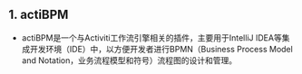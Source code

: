 ## 1. actiBPM
 - actiBPM是一个与Activiti工作流引擎相关的插件，主要用于IntelliJ IDEA等集成开发环境（IDE）中，以方便开发者进行BPMN（Business Process Model and Notation，业务流程模型和符号）流程图的设计和管理。